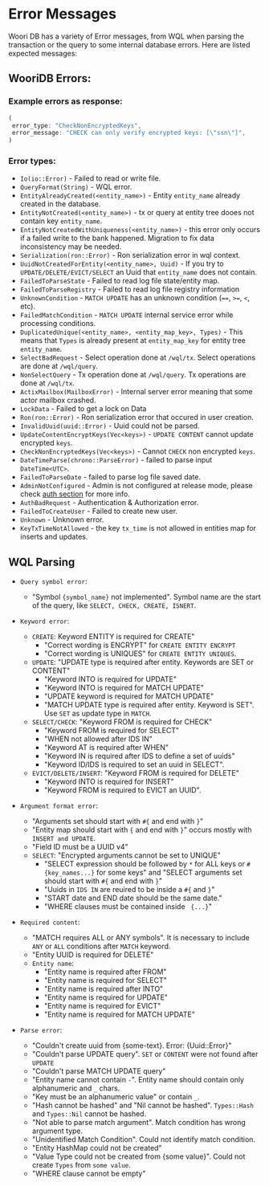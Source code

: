 # Error Messages

Woori DB has a variety of Error messages, from WQL when parsing the transaction or the query to some internal database errors. Here are listed expected messages:

## WooriDB Errors:

### Example errors as response:
```rust
(
 error_type: "CheckNonEncryptedKeys",
 error_message: "CHECK can only verify encrypted keys: [\"ssn\"]",
)
```

### Error types:
- `Io(io::Error)` - Failed to read or write file.
- `QueryFormat(String)` - WQL error.
- `EntityAlreadyCreated(<entity_name>)` - Entity `entity_name` already created in the database.
- `EntityNotCreated(<entity_name>)` - tx or query at entity tree dooes not contain key `entity_name`.
- `EntityNotCreatedWithUniqueness(<entity_name>)` - this error only occurs if a failed write to the bank happened. Migration to fix data inconsistency may be needed.
- `Serialization(ron::Error)` - Ron serialization error in wql context.
- `UuidNotCreatedForEntity(<entity_name>, Uuid)` - If you try to `UPDATE/DELETE/EVICT/SELECT` an Uuid that `entity_name` does not contain.
- `FailedToParseState` - Failed to read log file state/entity map.
- `FailedToParseRegistry` - Failed to read log file registry information
- `UnknownCondition` - `MATCH UPDATE` has an unknown condition (`==`, `>=`, `<`, etc).
- `FailedMatchCondition` - `MATCH UPDATE` internal service error while processing conditions.
- `DuplicatedUnique(<entity_name>, <entity_map_key>, Types)` - This means that `Types` is already present at `entity_map_key` for entity tree `entity_name`.
- `SelectBadRequest` - Select operation done at `/wql/tx`. Select operations are done at `/wql/query`.
- `NonSelectQuery` - Tx operation done at `/wql/query`. Tx operations are done at `/wql/tx`.
- `ActixMailbox(MailboxError)` - Internal server error meaning that some actor mailbox crashed.
- `LockData` - Failed to get a lock on Data
- `Ron(ron::Error)` - Ron serialization error that occured in user creation.
- `InvalidUuid(uuid::Error)` - Uuid could not be parsed.
- `UpdateContentEncryptKeys(Vec<keys>)` - `UPDATE CONTENT` cannot update encrypted `keys`.
- `CheckNonEncryptedKeys(Vec<keys>)` - Cannot `CHECK` non encrypted `keys`.
- `DateTimeParse(chrono::ParseError)` - failed to parse input `DateTime<UTC>`.
- `FailedToParseDate` - failed to parse log file saved date.
- `AdminNotConfigured` - Admin is not configured at release mode, please check [auth section](./sec-5-auth.md) for more info.
- `AuthBadRequest` - Authentication & Authorization error.
- `FailedToCreateUser` - Failed to create new user.
- `Unknown` - Unknown error.
- `KeyTxTimeNotAllowed` - the key `tx_time` is not allowed in entities map for inserts and updates.

## WQL Parsing
- `Query symbol error`: 
    - "Symbol `{symbol_name}` not implemented". Symbol name are the start of the query, like `SELECT, CHECK, CREATE, ISNERT`.

- `Keyword error`:
    - `CREATE`: Keyword ENTITY is required for CREATE"
        - "Correct wording is ENCRYPT" for `CREATE ENTITY ENCRYPT`
        - "Correct wording is UNIQUES" for `CREATE ENTITY UNIQUES`.
    - `UPDATE`: "UPDATE type is required after entity. Keywords are SET or CONTENT"
        - "Keyword INTO is required for UPDATE"
        - "Keyword INTO is required for MATCH UPDATE"
        - "UPDATE keyword is required for MATCH UPDATE"
        - "MATCH UPDATE type is required after entity. Keyword is SET". Use `SET` as update type in `MATCH`.
    - `SELECT/CHECK`: "Keyword FROM is required for CHECK"
        - "Keyword FROM is required for SELECT"
        - "WHEN not allowed after IDS IN"
        - "Keyword AT is required after WHEN"
        - "Keyword IN is required after IDS to define a set of uuids"
        - "Keyword ID/IDS is required to set an uuid in SELECT".
    - `EVICT/DELETE/INSERT`: "Keyword FROM is required for DELETE"
        - "Keyword INTO is required for INSERT"
        - "Keyword FROM is required to EVICT an UUID".

- `Argument format error`:
    - "Arguments set should start with `#{` and end with `}`"
    - "Entity map should start with `{` and end with `}`" occurs mostly with `INSERT and UPDATE`.
    - "Field ID must be a UUID v4"
    - `SELECT`: "Encrypted arguments cannot be set to UNIQUE"
        -   "SELECT expression should be followed by `*` for ALL keys or `#{key_names...}` for some keys" and "SELECT arguments set should start with `#{` and end with `}`"
        -   "Uuids in `IDS IN` are reuired to be inside a `#{` and `}`"
        -   "START date and END date should be the same date."
        -   "WHERE clauses must be contained inside ` {...}`"

- `Required content`:
    - "MATCH requires ALL or ANY symbols". It is necessary to include `ANY` or `ALL` conditions after `MATCH` keyword.
    - "Entity UUID is required for DELETE"
    - `Entity name`: 
        - "Entity name is required after FROM"
        - "Entity name is required for SELECT"
        - "Entity name is required after INTO"
        - "Entity name is required for UPDATE"
        - "Entity name is required for EVICT"
        - "Entity name is required for MATCH UPDATE"

- `Parse error`:
    - "Couldn't create uuid from {some-text}. Error: {Uuid::Error}"
    - "Couldn't parse UPDATE query". `SET` or `CONTENT` were not found after `UPDATE`
    - "Couldn't parse MATCH UPDATE query"
    - "Entity name cannot contain `-`". Entity name should contain only alphanumeric and `_` chars.
    - "Key must be an alphanumeric value" or contain `_`.
    - "Hash cannot be hashed" and "Nil cannot be hashed". `Types::Hash` and `Types::Nil` cannot be hashed.
    - "Not able to parse match argument". Match condition has wrong argument type.
    - "Unidentified Match Condition". Could not identify match condition.
    - "Entity HashMap could not be created"
    - "Value Type could not be created from {some value}". Could not create `Types` from `some value`.
    - "WHERE clause cannot be empty"
